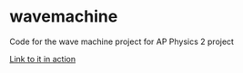 # wavemachine
 Code for the wave machine project for AP Physics 2 project

[Link to it in action](https://www.youtube.com/watch?v=EB-eGXHZZRY)

